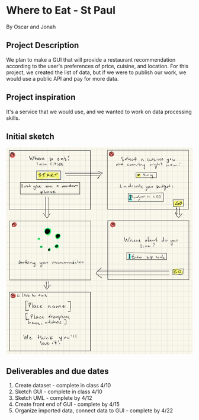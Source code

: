 # Where to Eat - St Paul
By Oscar and Jonah

## Project Description
We plan to make a GUI that will provide a restaurant recommendation according to the user's preferences of price, cuisine, and location. For this project, we created the list of data, but if we were to publish our work, we would use a public API and pay for more data.

## Project inspiration
It's a service that we would use, and we wanted to work on data processing skills.

## Initial sketch
![Class diagram](./IMG_0106.jpg)

## Deliverables and due dates
1. Create dataset - complete in class 4/10
2. Sketch GUI - complete in class 4/10
3. Sketch UML - complete by 4/12
4. Create front end of GUI - complete by 4/15
5. Organize imported data, connect data to GUI - complete by 4/22